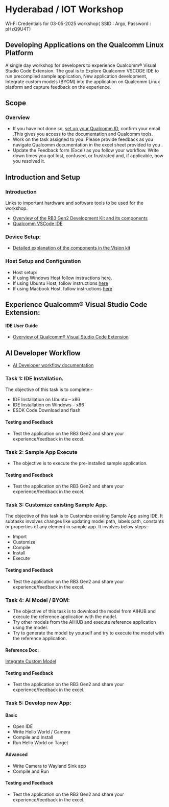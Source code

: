 # Hyderabad / IOT Workshop
Wi-Fi Credentials for 03-05-2025 workshop( SSID : Argo, Password : pHzQ9U4T)

## Developing Applications on the Qualcomm Linux Platform 
A single day workshop for developers to experience Qualcomm® Visual Studio Code Extension. The goal is to Explore Qualcomm VSCODE IDE to run precompiled sample application, New application development, Integrate custom models (BYOM) into the application on Qualcomm Linux platform and capture feedback on the experience.

## Scope 
### Overview 
- If you have not done so, [set up your Qualcomm ID]( https://myaccount.qualcomm.com/signup), confirm your email .This gives you access to the documentation and Qualcomm tools.
- Work on the task assigned to you. Please provide feedback as you navigate Qualcomm documentation in the excel sheet provided to you .
- Update the Feedback form (Excel) as you follow your workflow. Write down times you got lost, confused, or frustrated and, if applicable, how you resolved it.

## Introduction and Setup 
### Introduction  
Links to important hardware and software tools to be used for the workshop.
- [Overview of the RB3 Gen2 Development Kit and its components]( https://docs.qualcomm.com/bundle/publicresource/topics/80-70018-115/dev-kits.html?vproduct=1601111740013072&version=1.4 )
- [Qualcomm VSCode IDE]( https://docs.qualcomm.com/bundle/publicresource/topics/80-79972-1/overview.html )

### Device Setup:  
- [Detailed explanation of the components in the Vision kit]( https://docs.qualcomm.com/bundle/publicresource/topics/80-70018-253/getting_started.html#what-is-included)

### Host Setup and Configuration  
- Host setup:
- If using Windows Host follow instructions [here]( https://docs.qualcomm.com/bundle/publicresource/topics/80-70018-253/upgrade-rb3gen2-software.html#panel-0-V2luZG93cw==).
- If using Ubuntu Host, follow instructions [here]( https://docs.qualcomm.com/bundle/publicresource/topics/80-70018-253/upgrade-rb3gen2-software.html#panel-0-VWJ1bnR1)
- If using Macbook Host, follow instructions [here]( https://docs.qualcomm.com/bundle/publicresource/topics/80-70018-253/upgrade-rb3gen2-software.html#panel-0-bWFjT1M=)
  

## Experience Qualcomm® Visual Studio Code Extension:
#### IDE User Guide
- [Overview of Qualcomm® Visual Studio Code Extension](https://docs.qualcomm.com/bundle/publicresource/topics/80-79972-1/overview.html)  

## AI Developer Workflow
- [AI Developer workflow documentation](https://docs.qualcomm.com/bundle/publicresource/topics/80-70018-15B/introduction.html?vproduct=1601111740013072&version=1.4)

### Task 1: IDE Installation. 

The objective of this task is to complete:-
- IDE Installation on Ubuntu – x86
- IDE Installation on Windows – x86
- ESDK Code Download and flash
  
#### Testing and Feedback 
- Test the application on the RB3 Gen2 and share your experience/feedback in the excel.

### Task 2: Sample App Execute

- The objective is to execute the pre-installed sample application.

#### Testing and Feedback 
- Test the application on the RB3 Gen2 and share your experience/feedback in the excel.

### Task 3: Customize existing Sample App.

The objective of this task is to Customize existing Sample App using IDE. It subtasks involves changes like updating model path, labels path, 
constants or properties of any element in sample app. It involves below steps:-
- Import
- Customize
- Compile
- Install
- Execute

#### Testing and Feedback  
- Test the application on the RB3 Gen2 and share your experience/feedback in the excel.


### Task 4: AI Model / BYOM: 

- The objective of this task is to download the model from AIHUB and execute the reference application with the model.
- Try other models from the AIHUB and execute reference application using the model.
- Try to generate the model by yourself and try to execute the model with the reference application.

#### Reference Doc: 
[Integrate Custom Model](https://docs.qualcomm.com/bundle/publicresource/topics/80-70018-15B/integrate-custom-model.html?vproduct=1601111740013072&version=1.4)

#### Testing and Feedback  
- Test the application on the RB3 Gen2 and share your experience/feedback in the excel.

### Task 5: Develop new App:

#### Basic
- Open IDE
- Write Hello World / Camera 
- Compile and Install		
- Run Hello World on Target
 
 #### Advanced
- Write Camera to Wayland Sink app
- Compile and Run

#### Testing and Feedback  
- Test the application on the RB3 Gen2 and share your experience/feedback in the excel.
